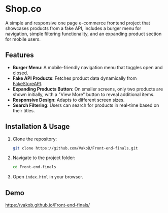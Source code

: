 # Shop.co

A simple and responsive one page e-commerce frontend project that showcases products from a fake API, includes a burger menu for navigation, simple filtering functionality, and an expanding product section for mobile users.

## Features

- **Burger Menu**: A mobile-friendly navigation menu that toggles open and closed.
- **Fake API Products**: Fetches product data dynamically from [FakeStoreAPI](https://fakestoreapi.com/).
- **Expanding Products Button**: On smaller screens, only two products are shown initially, with a "View More" button to reveal additional items.
- **Responsive Design**: Adapts to different screen sizes.
- **Search Filtering**: Users can search for products in real-time based on their titles.

## Installation & Usage

1. Clone the repository:
   ```sh
   git clone https://github.com/VakoB/Front-end-finals.git
   ```
2. Navigate to the project folder:
   ```sh
   cd Front-end-finals
   ```
3. Open `index.html` in your browser.

## Demo

https://vakob.github.io/Front-end-finals/


